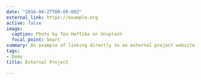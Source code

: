 ```yaml
---
date: "2016-04-27T00:00:00Z"
external_link: https://example.org
active: false
image:
  caption: Photo by Toa Heftiba on Unsplash
  focal_point: Smart
summary: An example of linking directly to an external project website using `external_link`.
tags:
- Demo
title: External Project

---
```


